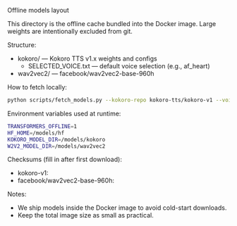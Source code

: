Offline models layout

This directory is the offline cache bundled into the Docker image. Large weights are intentionally excluded from git.

Structure:

- kokoro/ — Kokoro TTS v1.x weights and configs
  - SELECTED_VOICE.txt — default voice selection (e.g., af_heart)
- wav2vec2/ — facebook/wav2vec2-base-960h

How to fetch locally:

```bash
python scripts/fetch_models.py --kokoro-repo kokoro-tts/kokoro-v1 --voice af_heart --w2v2-repo facebook/wav2vec2-base-960h
```

Environment variables used at runtime:

```bash
TRANSFORMERS_OFFLINE=1
HF_HOME=/models/hf
KOKORO_MODEL_DIR=/models/kokoro
W2V2_MODEL_DIR=/models/wav2vec2
```

Checksums (fill in after first download):

- kokoro-v1: <sha256-directory-hash>
- facebook/wav2vec2-base-960h: <sha256-directory-hash>

Notes:
- We ship models inside the Docker image to avoid cold-start downloads.
- Keep the total image size as small as practical.


